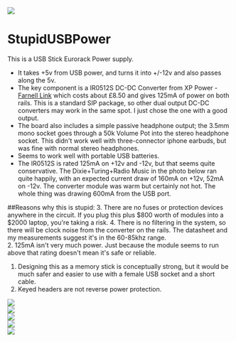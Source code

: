 ![](https://raw.githubusercontent.com/TomWhitwell/StupidUSBPower/master/Collateral/usbpwr2.jpg)  

# StupidUSBPower

This is a USB Stick Eurorack Power supply. 

- It takes +5v from USB power, and turns it into +/-12v and also passes along the 5v. 
- The key component is a IR0512S DC-DC Converter from XP Power - [Farnell Link](http://uk.farnell.com/xp-power/ir0512s/dc-dc-converter-semi-reg-dual/dp/1860988) which costs about £8.50 and gives 125mA of power on both rails.  This is a standard SIP package, so other dual output DC-DC converters may work in the same spot. I just chose the one with a good output. 
- The board also includes a simple passive headphone output; the 3.5mm mono socket goes through a 50k Volume Pot into the stereo headphone socket. This didn't work well with three-connector iphone earbuds, but was fine with normal stereo headphones. 
- Seems to work well with portable USB batteries. 
- The IR0512S is rated 125mA on +12v and -12v, but that seems quite conservative. The Dixie+Turing+Radio Music in the photo below ran quite happily, with an expected current draw of 160mA on +12v, 52mA on -12v. The converter module was warm but certainly not hot. The whole thing was drawing 600mA from the USB port. 

##Reasons why this is stupid: 
3. There are no fuses or protection devices anywhere in the circuit. If you plug this plus $800 worth of modules into a $2000 laptop, you're taking a risk. 
4. There is no filtering in the system, so there will be clock noise from the converter on the rails. The datasheet and my measurements suggest it's in the 60-85khz range.  
2. 125mA isn't very much power. Just because the module seems to run above that rating doesn't mean it's safe or reliable.  
1. Designing this as a memory stick is conceptually strong, but it would be much safer and easier to use with a female USB socket and a short cable.
2. Keyed headers are not reverse power protection. 

![](https://raw.githubusercontent.com/TomWhitwell/StupidUSBPower/master/Collateral/usbpwr3-main.jpg)  
![](https://raw.githubusercontent.com/TomWhitwell/StupidUSBPower/master/Collateral/usbpwr1.jpg)  
![](https://raw.githubusercontent.com/TomWhitwell/StupidUSBPower/master/Collateral/usbpwr4.jpg)  
![](https://raw.githubusercontent.com/TomWhitwell/StupidUSBPower/master/Collateral/usbpwr5.jpg)  
![](https://raw.githubusercontent.com/TomWhitwell/StupidUSBPower/master/Collateral/usbpwr6.jpg)  
